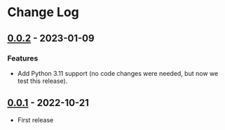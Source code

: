 # Change Log

## [0.0.2](https://github.com/dldevinc/cardpointe-api-python-client/tree/v0.0.2) - 2023-01-09

### Features

- Add Python 3.11 support (no code changes were needed, but now we test this release).

## [0.0.1](https://github.com/dldevinc/cardpointe-api-python-client/tree/v0.0.1) - 2022-10-21

-   First release
